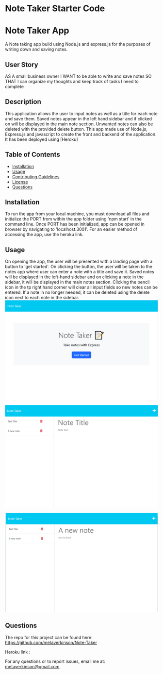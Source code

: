 # Note Taker Starter Code

# Note Taker App

A Note taking app build using Node.js and express.js for the purposes of writing down and saving notes.

## User Story

AS A small business owner
I WANT to be able to write and save notes
SO THAT I can organize my thoughts and keep track of tasks I need to complete

## Description

This application allows the user to input notes as well as a title for each note and save them. Saved notes appear in the left hand sidebar and if clicked on will be displayed in the main note section. Unwanted notes can also be deleted with the provided delete button.
This app made use of Node.js, Express.js and javascript to create the front and backend of the application. It has been deployed using [Heroku]

## Table of Contents

- [Installation](#installation)
- [Usage](#usage)
- [Contributing Guidelines](#contributing)
- [License](#license)
- [Questions](#questions)

## Installation

To run the app from your local machine, you must download all files and initialize the PORT from within the app folder using 'npm start' in the command line. Once PORT has been initialized, app can be opened in browser by navigating to 'localhost:3001'.
For an easier method of accessing the app, use the heroku link.

## Usage

On opening the app, the user will be presented with a landing page with a button to 'get started'. On clicking the button, the user will be taken to the notes app where user can enter a note with a title and save it. Saved notes will be displayed in the left-hand sidebar and on clicking a note in the sidebar, it will be displayed in the main notes section. Clicking the pencil icon in the tp right hand corner will clear all input fields so new notes can be entered. If a note in no longer needed, it can be deleted using the delete icon next to each note in the sidebar.
![landing page demo](develop/images/demo1.png)

![note taking demo](develop/images/demo2.png)

![note taking demo](develop/images/demo3.png)

## Questions

The repo for this project can be found here: https://github.com/metayerkinson/Note-Taker

Heroku link :

For any questions or to report issues, email me at: metayerkinson@gmail.com
